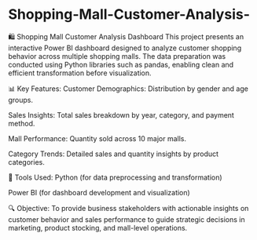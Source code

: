 # Shopping-Mall-Customer-Analysis-
🛍️ Shopping Mall Customer Analysis Dashboard
This project presents an interactive Power BI dashboard designed to analyze customer shopping behavior across multiple shopping malls. The data preparation was conducted using Python libraries such as pandas, enabling clean and efficient transformation before visualization.

📊 Key Features:
Customer Demographics: Distribution by gender and age groups.

Sales Insights: Total sales breakdown by year, category, and payment method.

Mall Performance: Quantity sold across 10 major malls.

Category Trends: Detailed sales and quantity insights by product categories.

🧰 Tools Used:
Python (for data preprocessing and transformation)

Power BI (for dashboard development and visualization)

🔍 Objective:
To provide business stakeholders with actionable insights on customer behavior and sales performance to guide strategic decisions in marketing, product stocking, and mall-level operations.


